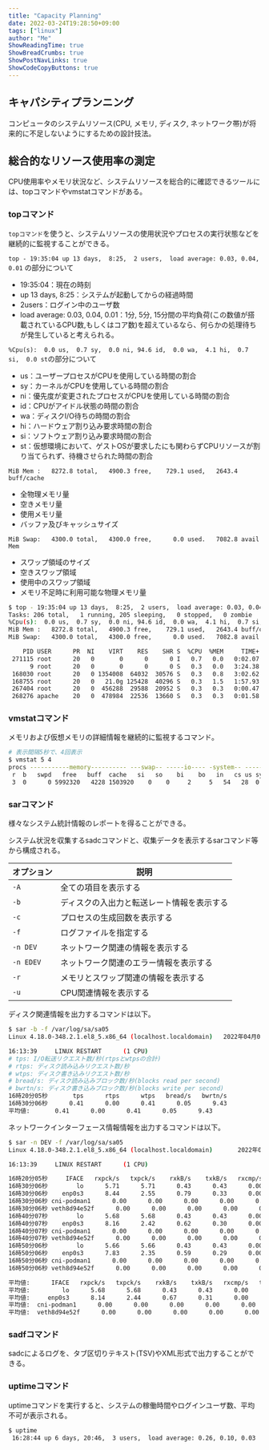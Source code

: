 ```yaml
---
title: "Capacity Planning"
date: 2022-03-24T19:28:50+09:00
tags: ["linux"] 
author: "Me"
ShowReadingTime: true
ShowBreadCrumbs: true
ShowPostNavLinks: true
ShowCodeCopyButtons: true
---
```


## キャパシティプランニング

コンピュータのシステムリソース(CPU, メモリ, ディスク, ネットワーク帯)が将来的に不足しないようにするための設計技法。

## 総合的なリソース使用率の測定

CPU使用率やメモリ状況など、システムリソースを総合的に確認できるツールには、topコマンドやvmstatコマンドがある。

### topコマンド

`topコマンド`を使うと、システムリソースの使用状況やプロセスの実行状態などを継続的に監視することができる。

`top - 19:35:04 up 13 days,  8:25,  2 users,  load average: 0.03, 0.04, 0.01` の部分について

- 19:35:04：現在の時刻
- up 13 days, 8:25：システムが起動してからの経過時間
- 2users：ログイン中のユーザ数
- load average: 0.03, 0.04, 0.01：1分, 5分, 15分間の平均負荷(この数値が搭載されているCPU数,もしくはコア数)を超えているなら、何らかの処理待ちが発生していると考えられる。

`%Cpu(s):  0.0 us,  0.7 sy,  0.0 ni, 94.6 id,  0.0 wa,  4.1 hi,  0.7 si,  0.0 st`の部分について

- us：ユーザープロセスがCPUを使用している時間の割合
- sy：カーネルがCPUを使用している時間の割合
- ni：優先度が変更されたプロセスがCPUを使用している時間の割合
- id：CPUがアイドル状態の時間の割合
- wa：ディスクI/O待ちの時間の割合
- hi：ハードウェア割り込み要求時間の割合
- si：ソフトウェア割り込み要求時間の割合
- st：仮想環境において、ゲストOSが要求したにも関わらずCPUリソースが割り当てられず、待機させられた時間の割合

`MiB Mem :   8272.8 total,   4900.3 free,    729.1 used,   2643.4 buff/cache`

- 全物理メモリ量
- 空きメモリ量
- 使用メモリ量
- バッファ及びキャッシュサイズ

`MiB Swap:   4300.0 total,   4300.0 free,      0.0 used.   7082.8 avail Mem`

- スワップ領域のサイズ
- 空きスワップ領域
- 使用中のスワップ領域
- メモリ不足時に利用可能な物理メモリ量

```bash
$ top - 19:35:04 up 13 days,  8:25,  2 users,  load average: 0.03, 0.04, 0.01
Tasks: 206 total,   1 running, 205 sleeping,   0 stopped,   0 zombie
%Cpu(s):  0.0 us,  0.7 sy,  0.0 ni, 94.6 id,  0.0 wa,  4.1 hi,  0.7 si,  0.0 st
MiB Mem :   8272.8 total,   4900.3 free,    729.1 used,   2643.4 buff/cache
MiB Swap:   4300.0 total,   4300.0 free,      0.0 used.   7082.8 avail Mem 

    PID USER      PR  NI    VIRT    RES    SHR S  %CPU  %MEM     TIME+ COMMAND                            
 271115 root      20   0       0      0      0 I   0.7   0.0   0:02.07 kworker/0:2-events                 
      9 root      20   0       0      0      0 S   0.3   0.0   3:24.38 ksoftirqd/0                        
 168030 root      20   0 1354008  64032  30576 S   0.3   0.8   3:02.62 node                               
 168755 root      20   0   21.0g 125428  40296 S   0.3   1.5   1:57.93 node                               
 267404 root      20   0  456288  29588  20952 S   0.3   0.3   0:00.47 httpd                              
 268276 apache    20   0  478984  22536  13660 S   0.3   0.3   0:01.58 httpd    
```

### vmstatコマンド

メモリおよび仮想メモリの詳細情報を継続的に監視するコマンド。

```bash
# 表示間隔5秒で、4回表示
$ vmstat 5 4
procs -----------memory---------- ---swap-- -----io---- -system-- ------cpu-----
 r  b   swpd   free   buff  cache   si   so    bi    bo   in   cs us sy id wa st
 3  0      0 5992320   4228 1503920    0    0     2     5   54   28  0  7 93  0  0
```

### sarコマンド

様々なシステム統計情報のレポートを得ることができる。

システム状況を収集するsadcコマンドと、収集データを表示するsarコマンド等から構成される。

|オプション|説明|
|-|-|
|`-A`|全ての項目を表示する|
|`-b`|ディスクの入出力と転送レート情報を表示する|
|`-c`|プロセスの生成回数を表示する|
|`-f`|ログファイルを指定する|
|`-n DEV`|ネットワーク関連の情報を表示する|
|`-n EDEV`|ネットワーク関連のエラー情報を表示する|
|`-r`|メモリとスワップ関連の情報を表示する|
|`-u`|CPU関連情報を表示する|

ディスク関連情報を出力するコマンドは以下。

```bash
$ sar -b -f /var/log/sa/sa05 
Linux 4.18.0-348.2.1.el8_5.x86_64 (localhost.localdomain)   2022年04月05日  _x86_64_        (1 CPU)

16:13:39     LINUX RESTART      (1 CPU)
# tps: I/O転送リクエスト数/秒(rtpsとwtpsの合計)
# rtps: ディスク読み込みリクエスト数/秒
# wtps: ディスク書き込みリクエスト数/秒
# bread/s: ディスク読み込みブロック数/秒(blocks read per second)
# bwrtn/s: ディスク書き込みブロック数/秒(blocks write per second)
16時20分05秒       tps      rtps      wtps   bread/s   bwrtn/s
16時30分06秒      0.41      0.00      0.41      0.05      9.43
平均値:       0.41      0.00      0.41      0.05      9.43
```

ネットワークインターフェース情報情報を出力するコマンドは以下。

```bash
$ sar -n DEV -f /var/log/sa/sa05 
Linux 4.18.0-348.2.1.el8_5.x86_64 (localhost.localdomain)       2022年04月05日      _x86_64_        (1 CPU)

16:13:39     LINUX RESTART      (1 CPU)

16時20分05秒     IFACE   rxpck/s   txpck/s    rxkB/s    txkB/s   rxcmp/s   txcmp/s  rxmcst/s   %ifutil
16時30分06秒        lo      5.71      5.71      0.43      0.43      0.00      0.00      0.00      0.00
16時30分06秒    enp0s3      8.44      2.55      0.79      0.33      0.00      0.00      0.00      0.00
16時30分06秒 cni-podman1      0.00      0.00      0.00      0.00      0.00      0.00      0.00      0.00
16時30分06秒 veth8d94e52f      0.00      0.00      0.00      0.00      0.00      0.00      0.00      0.00
16時40分07秒        lo      5.68      5.68      0.43      0.43      0.00      0.00      0.00      0.00
16時40分07秒    enp0s3      8.16      2.42      0.62      0.30      0.00      0.00      0.00      0.00
16時40分07秒 cni-podman1      0.00      0.00      0.00      0.00      0.00      0.00      0.00      0.00
16時40分07秒 veth8d94e52f      0.00      0.00      0.00      0.00      0.00      0.00      0.00      0.00
16時50分06秒        lo      5.66      5.66      0.43      0.43      0.00      0.00      0.00      0.00
16時50分06秒    enp0s3      7.83      2.35      0.59      0.29      0.00      0.00      0.00      0.00
16時50分06秒 cni-podman1      0.00      0.00      0.00      0.00      0.00      0.00      0.00      0.00
16時50分06秒 veth8d94e52f      0.00      0.00      0.00      0.00      0.00      0.00      0.00      0.00

平均値:      IFACE   rxpck/s   txpck/s    rxkB/s    txkB/s   rxcmp/s   txcmp/s  rxmcst/s   %ifutil
平均値:         lo      5.68      5.68      0.43      0.43      0.00      0.00      0.00      0.00
平均値:     enp0s3      8.14      2.44      0.67      0.31      0.00      0.00      0.00      0.00
平均値:  cni-podman1      0.00      0.00      0.00      0.00      0.00      0.00      0.00      0.00
平均値:  veth8d94e52f      0.00      0.00      0.00      0.00      0.00      0.00      0.00      0.00
```

### sadfコマンド

sadcによるログを、タブ区切りテキスト(TSV)やXML形式で出力することができる。

### uptimeコマンド

uptimeコマンドを実行すると、システムの稼働時間やログインユーザ数、平均不可が表示される。

```bash
$ uptime
 16:28:44 up 6 days, 20:46,  3 users,  load average: 0.26, 0.10, 0.03
```
